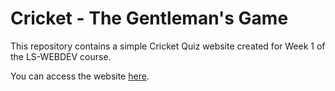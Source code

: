 # Cricket - The Gentleman's Game

This repository contains a simple Cricket Quiz website created for Week 1 of the LS-WEBDEV course.

You can access the website [here](https://saptarshi-2910.github.io/LS-WEBDEV/WEEK1/CRICKET/).
